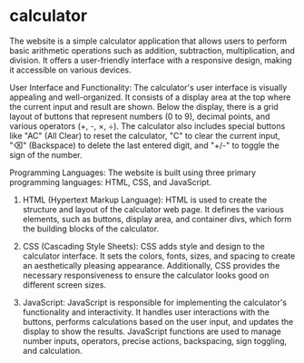 # calculator
The website is a simple calculator application that allows users to perform basic arithmetic operations such as addition, subtraction, multiplication, and division. It offers a user-friendly interface with a responsive design, making it accessible on various devices.

User Interface and Functionality:
The calculator's user interface is visually appealing and well-organized. It consists of a display area at the top where the current input and result are shown. Below the display, there is a grid layout of buttons that represent numbers (0 to 9), decimal points, and various operators (+, -, ×, ÷). The calculator also includes special buttons like "AC" (All Clear) to reset the calculator, "C" to clear the current input, "⌫" (Backspace) to delete the last entered digit, and "+/-" to toggle the sign of the number.

Programming Languages:
The website is built using three primary programming languages: HTML, CSS, and JavaScript.

1. HTML (Hypertext Markup Language): HTML is used to create the structure and layout of the calculator web page. It defines the various elements, such as buttons, display area, and container divs, which form the building blocks of the calculator.

2. CSS (Cascading Style Sheets): CSS adds style and design to the calculator interface. It sets the colors, fonts, sizes, and spacing to create an aesthetically pleasing appearance. Additionally, CSS provides the necessary responsiveness to ensure the calculator looks good on different screen sizes.

3. JavaScript: JavaScript is responsible for implementing the calculator's functionality and interactivity. It handles user interactions with the buttons, performs calculations based on the user input, and updates the display to show the results. JavaScript functions are used to manage number inputs, operators, precise actions, backspacing, sign toggling, and calculation.
